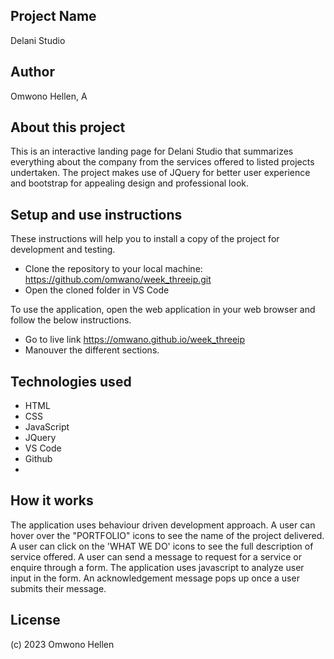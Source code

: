 ## Project Name
Delani Studio

## Author
Omwono Hellen, A

## About this project
This is an interactive landing page for Delani Studio that summarizes everything about the company from the services offered to listed projects undertaken. The project makes use of JQuery for better user experience and bootstrap for appealing design and professional look.

## Setup and use instructions
These instructions will help you to install a copy of the project for development and testing.

- Clone the repository to your local machine: https://github.com/omwano/week_threeip.git
- Open the cloned folder in VS Code

To use the application, open the web application in your web browser and follow the below instructions.
- Go to live link https://omwano.github.io/week_threeip
- Manouver the different sections.

## Technologies used
- HTML
- CSS
- JavaScript
- JQuery
- VS Code
- Github
- 
## How it works
The application uses behaviour driven development approach. A user can hover over the "PORTFOLIO" icons to see the name of the project delivered. A user can click on the 'WHAT WE DO' icons to see the full description of service offered. A user can send a message to request for a service or enquire through a form.
The application uses javascript to analyze user input in the form. An acknowledgement message pops up once a user submits their message.


## License
(c) 2023 Omwono Hellen
